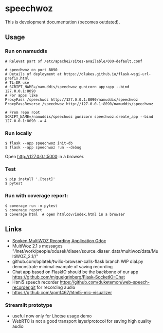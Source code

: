 # speechwoz


This is development documentation (becomes outdated).


## Usage

### Run on namuddis
```
# Relevat part of /etc/apache2/sites-available/000-default.conf

# speechwoz on port 8090
# Details of deployment at https://dlukes.github.io/flask-wsgi-url-prefix.html
# TL;DR use
# SCRIPT_NAME=/namuddis/speechwoz gunicorn app:app --bind 127.0.0.1:8090
# For apps like 
ProxyPass /speechwoz http://127.0.0.1:8090/namuddis/speechwoz
ProxyPassReverse /speechwoz http://127.0.0.1:8090/namuddis/speechwoz
```

```
# From repo root
SCRIPT_NAME=/namuddis/speechwoz gunicorn speechwoz:create_app --bind 127.0.0.1:8090 -w 4
```


### Run locally

```
$ flask --app speechwoz init-db
$ flask --app speechwoz run --debug
```
Open http://127.0.0.1:5000 in a browser.

### Test

```
$ pip install '.[test]'
$ pytest
```

### Run with coverage report:

```
$ coverage run -m pytest
$ coverage report
$ coverage html  # open htmlcov/index.html in a browser
```

## Links
- [Spoken MultiWOZ Recording Application Gdoc](https://docs.google.com/document/d/1VZF8d69vjUBFtEB5uzqVi8E7csa0CQR5AthQrzqK7AM/)
- MultiWoz 2.1 s messages  "/lnet/work/people/odusek/diaser/source_diaser_data/multiwoz/data/MultiWOZ_2.1//"
- github.com/oplatek/twilio-browser-calls-flask branch WIP dial.py demonstrate minimal example of saving recording
- Chat app based on FlaskIO should be the backbone of our app https://github.com/miguelgrinberg/Flask-SocketIO-Chat
- Html5 speech recorder https://github.com/duketemon/web-speech-recorder.git  for recording audio
- https://github.com/apm1467/html5-mic-visualizer


### Streamlit prototype
- useful now only for Lhotse usage demo
- WebRTC is not a good transport layer/protocol for saving high quality audio
